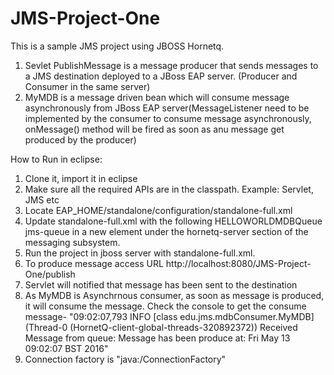 # JMS-Project-One
This is a sample JMS project using JBOSS Hornetq.

1. Sevlet PublishMessage is a message producer that sends messages to a JMS destination deployed to a JBoss EAP server. (Producer and Consumer in the same server)
2. MyMDB is a message driven bean which will consume message asynchronously from JBoss EAP server(MessageListener need to be implemented by the consumer to 
consume message asynchronously, onMessage() method will be fired as soon as anu message get produced by the producer)

How to Run in eclipse:

1. Clone it, import it in eclipse
2. Make sure all the required APIs are in the classpath. Example: Servlet, JMS etc
3. Locate  EAP_HOME/standalone/configuration/standalone-full.xml 
4. Update standalone-full.xml with the following HELLOWORLDMDBQueue jms-queue in a new <jms-destinations> element under the hornetq-server section of the messaging subsystem.   
    <jms-queue name="HELLOWORLDMDBQueue">
         <entry name="java:/queue/HELLOWORLDMDBQueue"/>
         <entry name="java:jboss/exported/jms/queue/HELLOWORLDMDBQueue"/>
    </jms-queue>
5. Run the project in jboss server with standalone-full.xml. 
6. To produce message access URL http://localhost:8080/JMS-Project-One/publish
7. Servlet will notified that message has been sent to the destination
8. As MyMDB is Asynchrnous consumer, as soon as message is produced, it will consume the message. Check the console to get the consume message-
   "09:02:07,793 INFO  [class edu.jms.mdbConsumer.MyMDB] (Thread-0 (HornetQ-client-global-threads-320892372)) Received Message from queue: Message has been produce at: Fri May 13 09:02:07 BST 2016"
9. Connection factory is "java:/ConnectionFactory"